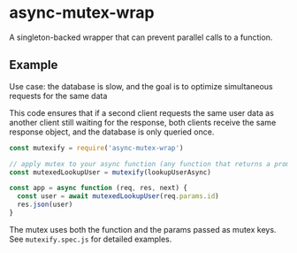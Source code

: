 # async-mutex-wrap

A singleton-backed wrapper that can prevent parallel calls to a function.

## Example

Use case: the database is slow, and the goal is to optimize simultaneous requests for the same data

This code ensures that if a second client requests the same user data as another client still waiting for the response, both clients receive the same response object, and the database is only queried once.

```js
const mutexify = require('async-mutex-wrap')

// apply mutex to your async function (any function that returns a promise)
const mutexedLookupUser = mutexify(lookupUserAsync)

const app = async function (req, res, next) {
  const user = await mutexedLookupUser(req.params.id)
  res.json(user)
}
```

The mutex uses both the function and the params passed as mutex keys. See `mutexify.spec.js` for detailed examples.
